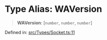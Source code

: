 # Type Alias: WAVersion

> **WAVersion**: \[`number`, `number`, `number`\]

Defined in: [src/Types/Socket.ts:11](https://github.com/Fokusdotid/bail/blob/99acc683da8779d62a0509bb4108fdb35cb2b061/src/Types/Socket.ts#L11)
